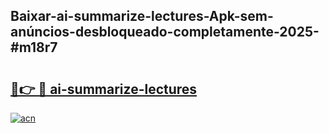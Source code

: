 ## Baixar-ai-summarize-lectures-Apk-sem-anúncios-desbloqueado-completamente-2025-#m18r7

# <h2><a href="https://ainizakaria.my?title=ai-summarize-lectures&ref=22M">🔗👉 🔴 ai-summarize-lectures</a></h2>

[![acn](https://github.com/user-attachments/assets/0f9c940e-d8b0-45ae-aac7-cd30a18b3e1c)](https://ainizakaria.my?title=ai-summarize-lectures&ref=22M)

